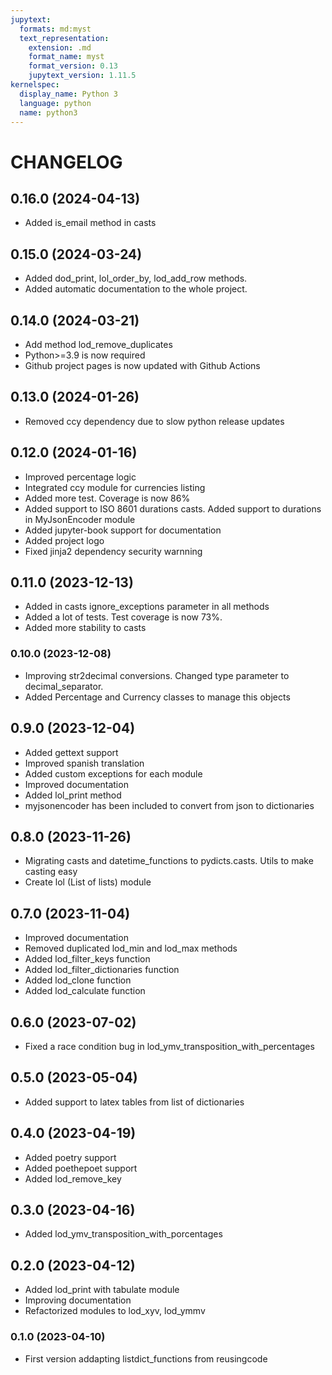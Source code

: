 ```yaml
---
jupytext:
  formats: md:myst
  text_representation:
    extension: .md
    format_name: myst
    format_version: 0.13
    jupytext_version: 1.11.5
kernelspec:
  display_name: Python 3
  language: python
  name: python3
---
```

# CHANGELOG

## 0.16.0 (2024-04-13)
- Added is_email method in casts

## 0.15.0 (2024-03-24)
- Added dod_print, lol_order_by, lod_add_row methods.
- Added automatic documentation to the whole project.

## 0.14.0 (2024-03-21)
- Add method lod_remove_duplicates
- Python>=3.9 is now required
- Github project pages is now updated with Github Actions

## 0.13.0 (2024-01-26)
- Removed ccy dependency due to slow python release updates

## 0.12.0 (2024-01-16)
- Improved percentage logic
- Integrated ccy module for currencies listing
- Added more test. Coverage is now 86%
- Added support to ISO 8601 durations casts. Added support to durations in MyJsonEncoder module
- Added jupyter-book support for documentation
- Added project logo
- Fixed jinja2 dependency security warnning

## 0.11.0 (2023-12-13)
- Added in casts ignore_exceptions parameter in all methods
- Added a lot of tests. Test coverage is now 73%.
- Added more stability to casts

### 0.10.0 (2023-12-08)
- Improving str2decimal conversions. Changed type parameter to decimal_separator.
- Added Percentage and Currency classes to manage this objects

## 0.9.0 (2023-12-04)
- Added gettext support
- Improved spanish translation
- Added custom exceptions for each module
- Improved documentation
- Added lol_print method
- myjsonencoder has been included to convert from json to dictionaries

## 0.8.0 (2023-11-26)
- Migrating casts and datetime_functions to pydicts.casts. Utils to make casting easy
- Create lol (List of lists) module

## 0.7.0 (2023-11-04)
- Improved documentation
- Removed duplicated lod_min and lod_max methods
- Added lod_filter_keys function
- Added lod_filter_dictionaries function
- Added lod_clone function
- Added lod_calculate function

## 0.6.0 (2023-07-02)
- Fixed a race condition bug in lod_ymv_transposition_with_percentages

## 0.5.0 (2023-05-04)
- Added support to latex tables from list of dictionaries

## 0.4.0 (2023-04-19)
- Added poetry support
- Added poethepoet support
- Added lod_remove_key

## 0.3.0 (2023-04-16)
- Added lod_ymv_transposition_with_porcentages

## 0.2.0 (2023-04-12)
- Added lod_print with tabulate module
- Improving documentation
- Refactorized modules to lod_xyv, lod_ymmv

### 0.1.0 (2023-04-10)
- First version addapting listdict_functions from reusingcode
